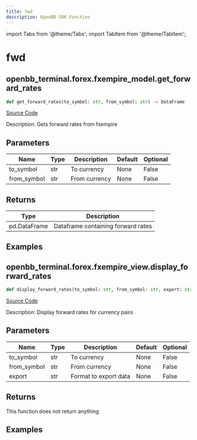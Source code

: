 ```yaml
---
title: fwd
description: OpenBB SDK Function
---
```


import Tabs from '@theme/Tabs';
import TabItem from '@theme/TabItem';

# fwd

<Tabs>
<TabItem value="model" label="Model" default>

## openbb_terminal.forex.fxempire_model.get_forward_rates

```python title='openbb_terminal/forex/fxempire_model.py'
def get_forward_rates(to_symbol: str, from_symbol: str) -> DataFrame
```
[Source Code](https://github.com/OpenBB-finance/OpenBBTerminal/tree/main/openbb_terminal/forex/fxempire_model.py#L14)

Description: Gets forward rates from fxempire

## Parameters

| Name | Type | Description | Default | Optional |
| ---- | ---- | ----------- | ------- | -------- |
| to_symbol | str | To currency | None | False |
| from_symbol | str | From currency | None | False |

## Returns

| Type | Description |
| ---- | ----------- |
| pd.DataFrame | Dataframe containing forward rates |

## Examples



</TabItem>
<TabItem value="view" label="View">

## openbb_terminal.forex.fxempire_view.display_forward_rates

```python title='openbb_terminal/forex/fxempire_view.py'
def display_forward_rates(to_symbol: str, from_symbol: str, export: str) -> None
```
[Source Code](https://github.com/OpenBB-finance/OpenBBTerminal/tree/main/openbb_terminal/forex/fxempire_view.py#L14)

Description: Display forward rates for currency pairs

## Parameters

| Name | Type | Description | Default | Optional |
| ---- | ---- | ----------- | ------- | -------- |
| to_symbol | str | To currency | None | False |
| from_symbol | str | From currency | None | False |
| export | str | Format to export data | None | False |

## Returns

This function does not return anything

## Examples



</TabItem>
</Tabs>